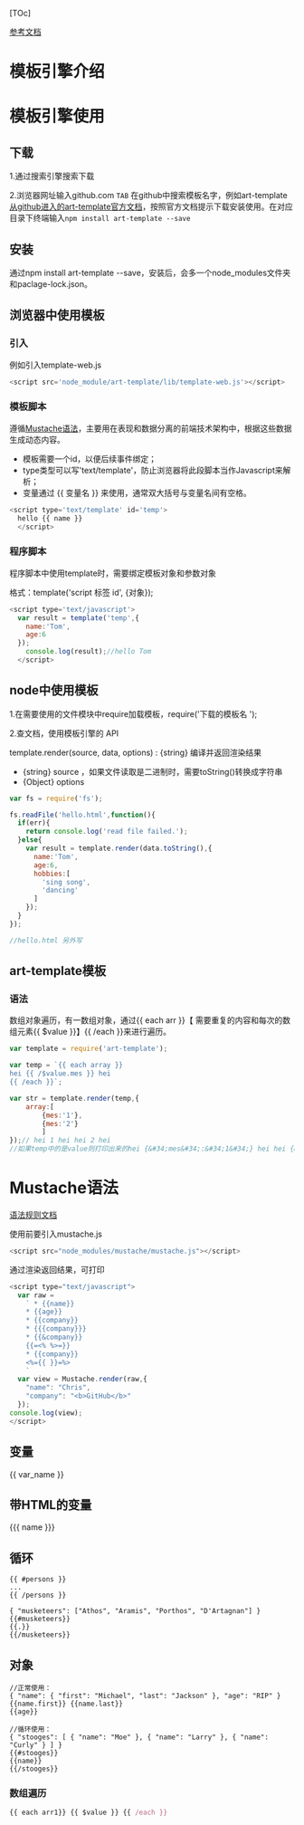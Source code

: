 [TOc]

[参考文档](https://aui.github.io/art-template/zh-cn/docs/index.html)

# 模板引擎介绍

# 模板引擎使用

## 下载

1.通过搜索引擎搜索下载

2.浏览器网址输入github.com `TAB` 在github中搜索模板名字，例如art-template[从github进入的art-template官方文档](https://aui.github.io/art-template/)，按照官方文档提示下载安装使用。在对应目录下终端输入`npm install art-template --save`

## 安装

通过npm install art-template --save，安装后，会多一个node_modules文件夹和paclage-lock.json。

## 浏览器中使用模板

### 引入

例如引入template-web.js

```js
<script src='node_module/art-template/lib/template-web.js'></script>
```

### 模板脚本

遵循[Mustache语法](#Mustache语法)，主要用在表现和数据分离的前端技术架构中，根据这些数据生成动态内容。

- 模板需要一个id，以便后续事件绑定；
- type类型可以写'text/template'，防止浏览器将此段脚本当作Javascript来解析；
- 变量通过 {{ 变量名 }} 来使用，通常双大括号与变量名间有空格。

```js
<script type='text/template' id='temp'>
  hello {{ name }}
  </script>
```

### 程序脚本

程序脚本中使用template时，需要绑定模板对象和参数对象

格式：template('script 标签 id', {对象});

```js
<script type='text/javascript'>
  var result = template('temp',{
    name:'Tom',
    age:6
  });
	console.log(result);//hello Tom
  </script>
```

## node中使用模板

1.在需要使用的文件模块中require加载模板，require('下载的模板名 ');

2.查文档，使用模板引擎的 API

template.render(source, data, options) : {string} 编译并返回渲染结果

- {string} source ，如果文件读取是二进制时，需要toString()转换成字符串
- {Object} options

```js
var fs = require('fs');

fs.readFile('hello.html',function(){
  if(err){
    return console.log('read file failed.');
  }else{
    var result = template.render(data.toString(),{
      name:'Tom',
      age:6,
      hobbies:[
        'sing song',
        'dancing'
      ]
    });
  }
});

//hello.html 另外写
```

## art-template模板

### 语法

数组对象遍历，有一数组对象，通过{{ each arr }}【 需要重复的内容和每次的数组元素{{ $value }}】{{ /each }}来进行遍历。

```js
var template = require('art-template');

var temp = `{{ each array }}
hei {{ /$value.mes }} hei
{{ /each }}`; 

var str = template.render(temp,{
    array:[
        {mes:'1'},
        {mes:'2'}
        ]
});// hei 1 hei hei 2 hei
//如果temp中的是value则打印出来的hei {&#34;mes&#34;:&#34;1&#34;} hei hei {&#34;mes&#34;:&#34;2&#34;} hei
```

# Mustache语法

[语法规则文档](https://github.com/janl/mustache.js)

使用前要引入mustache.js

```js
<script src="node_modules/mustache/mustache.js"></script>
```

通过渲染返回结果，可打印

```js
<script type="text/javascript">
  var raw =
    ` * {{name}}
    * {{age}}
    * {{company}}
    * {{{company}}}
    * {{&company}}
    {{=<% %>=}}
    * {{company}}
    <%={{ }}=%>
    `
  var view = Mustache.render(raw,{
    "name": "Chris",
    "company": "<b>GitHub</b>"
  });
console.log(view);
</script>
```



## 变量

{{ var_name }}

## 带HTML的变量

{{{ name }}}

## 循环

```
{{ #persons }} 
...
{{ /persons }}

{ "musketeers": ["Athos", "Aramis", "Porthos", "D'Artagnan"] }
{{#musketeers}}
{{.}}
{{/musketeers}}
```

## 对象

```
//正常使用：
{ "name": { "first": "Michael", "last": "Jackson" }, "age": "RIP" }
{{name.first}} {{name.last}}
{{age}}

//循环使用：
{ "stooges": [ { "name": "Moe" }, { "name": "Larry" }, { "name": "Curly" } ] }
{{#stooges}}
{{name}}
{{/stooges}}
```

### 数组遍历

```js
{{ each arr1}} {{ $value }} {{ /each }}
```









